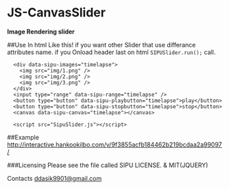 # JS-CanvasSlider
**Image Rendering slider**

##Use
In html Like this!
if you want other Slider that use differance attributes name.
if you Onload header last on html ``` SIPUSlider.run(); ``` call.
```
  <div data-sipu-images="timelapse">
    <img src="img/1.png" />
    <img src="img/2.png" />
    <img src="img/3.png" />
  </div>
  <input type="range" data-sipu-range="timelapse" />
  <button type="button" data-sipu-playbutton="timelapse">play</button>
  <button type="button" data-sipu-stopbutton="timelapse">stop</button>
  <canvas data-sipu-canvas="timelapse"></canvas>

  <script src="SipuSlider.js"></script>

```
##Example
http://interactive.hankookilbo.com/v/9f3855acfb184462b219bcdaa2a99097/

###Licensing
Please see the file called SIPU LICENSE. & MIT(JQUERY)

Contacts
ddasik9901@gmail.com
